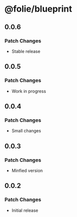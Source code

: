 # @folie/blueprint

## 0.0.6

### Patch Changes

- Stable release

## 0.0.5

### Patch Changes

- Work in progress

## 0.0.4

### Patch Changes

- Small changes

## 0.0.3

### Patch Changes

- Minfied version

## 0.0.2

### Patch Changes

- Initial release
